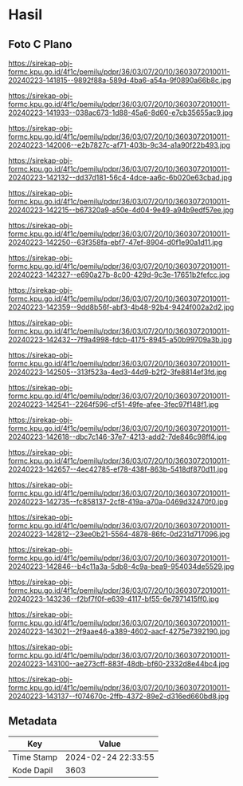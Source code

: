 # Hasil

## Foto C Plano

https://sirekap-obj-formc.kpu.go.id/4f1c/pemilu/pdpr/36/03/07/20/10/3603072010011-20240223-141815--9892f88a-589d-4ba6-a54a-9f0890a66b8c.jpg

https://sirekap-obj-formc.kpu.go.id/4f1c/pemilu/pdpr/36/03/07/20/10/3603072010011-20240223-141933--038ac673-1d88-45a6-8d60-e7cb35655ac9.jpg

https://sirekap-obj-formc.kpu.go.id/4f1c/pemilu/pdpr/36/03/07/20/10/3603072010011-20240223-142006--e2b7827c-af71-403b-9c34-a1a90f22b493.jpg

https://sirekap-obj-formc.kpu.go.id/4f1c/pemilu/pdpr/36/03/07/20/10/3603072010011-20240223-142132--dd37d181-56c4-4dce-aa6c-6b020e63cbad.jpg

https://sirekap-obj-formc.kpu.go.id/4f1c/pemilu/pdpr/36/03/07/20/10/3603072010011-20240223-142215--b67320a9-a50e-4d04-9e49-a94b9edf57ee.jpg

https://sirekap-obj-formc.kpu.go.id/4f1c/pemilu/pdpr/36/03/07/20/10/3603072010011-20240223-142250--63f358fa-ebf7-47ef-8904-d0f1e90a1d11.jpg

https://sirekap-obj-formc.kpu.go.id/4f1c/pemilu/pdpr/36/03/07/20/10/3603072010011-20240223-142327--e690a27b-8c00-429d-9c3e-17651b2fefcc.jpg

https://sirekap-obj-formc.kpu.go.id/4f1c/pemilu/pdpr/36/03/07/20/10/3603072010011-20240223-142359--9dd8b56f-abf3-4b48-92b4-9424f002a2d2.jpg

https://sirekap-obj-formc.kpu.go.id/4f1c/pemilu/pdpr/36/03/07/20/10/3603072010011-20240223-142432--7f9a4998-fdcb-4175-8945-a50b99709a3b.jpg

https://sirekap-obj-formc.kpu.go.id/4f1c/pemilu/pdpr/36/03/07/20/10/3603072010011-20240223-142505--313f523a-4ed3-44d9-b2f2-3fe8814ef3fd.jpg

https://sirekap-obj-formc.kpu.go.id/4f1c/pemilu/pdpr/36/03/07/20/10/3603072010011-20240223-142541--2264f596-cf51-49fe-afee-3fec97f148f1.jpg

https://sirekap-obj-formc.kpu.go.id/4f1c/pemilu/pdpr/36/03/07/20/10/3603072010011-20240223-142618--dbc7c146-37e7-4213-add2-7de846c98ff4.jpg

https://sirekap-obj-formc.kpu.go.id/4f1c/pemilu/pdpr/36/03/07/20/10/3603072010011-20240223-142657--4ec42785-ef78-438f-863b-5418df870d11.jpg

https://sirekap-obj-formc.kpu.go.id/4f1c/pemilu/pdpr/36/03/07/20/10/3603072010011-20240223-142735--fc858137-2cf8-419a-a70a-0469d32470f0.jpg

https://sirekap-obj-formc.kpu.go.id/4f1c/pemilu/pdpr/36/03/07/20/10/3603072010011-20240223-142812--23ee0b21-5564-4878-86fc-0d231d717096.jpg

https://sirekap-obj-formc.kpu.go.id/4f1c/pemilu/pdpr/36/03/07/20/10/3603072010011-20240223-142846--b4c11a3a-5db8-4c9a-bea9-954034de5529.jpg

https://sirekap-obj-formc.kpu.go.id/4f1c/pemilu/pdpr/36/03/07/20/10/3603072010011-20240223-143236--f2bf7f0f-e639-4117-bf55-6e7971415ff0.jpg

https://sirekap-obj-formc.kpu.go.id/4f1c/pemilu/pdpr/36/03/07/20/10/3603072010011-20240223-143021--2f9aae46-a389-4602-aacf-4275e7392190.jpg

https://sirekap-obj-formc.kpu.go.id/4f1c/pemilu/pdpr/36/03/07/20/10/3603072010011-20240223-143100--ae273cff-883f-48db-bf60-2332d8e44bc4.jpg

https://sirekap-obj-formc.kpu.go.id/4f1c/pemilu/pdpr/36/03/07/20/10/3603072010011-20240223-143137--f074670c-2ffb-4372-89e2-d316ed660bd8.jpg


## Metadata

| Key        | Value               |
| ---------- | ------------------- |
| Time Stamp | 2024-02-24 22:33:55 |
| Kode Dapil | 3603                |



